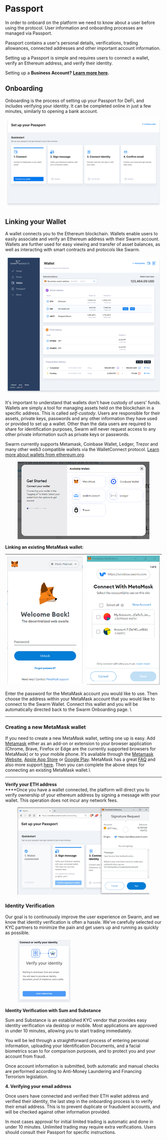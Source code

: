 # Passport

In order to onboard on the platform we need to know about a user before using the protocol. User information and onboarding processes are managed via Passport.

Passport contains a user's personal details, verifications, trading allowances, connected addresses and other important account information.

Setting up a Passport is simple and requires users to connect a wallet, verify an Ethereum address, and verify their identity.

Setting up a **Business Account?** [**Learn more here**](businesses.md)**.** &#x20;

## Onboarding

Onboarding is the process of setting up your Passport for DeFi, and includes verifying your identity. It can be completed online in just a few minutes, similarly to opening a bank account.

![](<../.gitbook/assets/image (37).png>)

## Linking your Wallet

A wallet connects you to the Ethereum blockchain. Wallets enable users to easily associate and verify an Ethereum address with their Swarm account. Wallets are further used for easy viewing and transfer of asset balances, as well as interacting with smart contracts and protocols like Swarm.

![](<../.gitbook/assets/image (15).png>)

It's important to understand that wallets don't have custody of users' funds. Wallets are simply a tool for managing assets held on the blockchain in a specific address. This is called _self-custody_. Users are responsible for their assets, private keys, passwords and any other information they have used or provided to set up a wallet. Other than the data users are required to share for identification purposes, Swarm will never request access to any other private information such as private keys or passwords.

Swarm currently supports Metamask, Coinbase Wallet, Ledger, Trezor and many other web3 compatible wallets via the WalletConnect protocol. [Learn more about wallets from ethereum.org](https://ethereum.org/en/wallets/).

<figure><img src="../.gitbook/assets/image (1).png" alt=""><figcaption></figcaption></figure>

**Linking an existing MetaMask wallet:**

| ![](<../.gitbook/assets/image (31).png>) | ![](<../.gitbook/assets/image (8).png>) |
| ---------------------------------------- | --------------------------------------- |

Enter the password for the MetaMask account you would like to use. Then choose the address within your MetaMask account that you would like to connect to the Swarm Wallet. Connect this wallet and you will be automatically directed back to the Swarm Onboarding page. \\

***

### **Creating a new MetaMask wallet**

If you need to create a new MetaMask wallet, setting one up is easy. Add [Metamask](https://metamask.io) either as an add-on or extension to your browser application (Chrome, Brave, Firefox or Edge are the currently supported browsers for MetaMask) or to your mobile phone. It’s available through the [Metamask Website](https://metamask.io), [Apple App Store](https://apps.apple.com) or [Google Play](https://play.google.com/store/apps/details?id=io.metamask). MetaMask has a great [FAQ](https://metamask.io/faqs.html) and also more support [here](https://metamask.zendesk.com/hc/en-us). Then you can complete the above steps for connecting an existing MetaMask wallet.\\

***

**Verify your ETH address**\
\*\*\*\*Once you have a wallet connected, the platform will direct you to verify ownership of your ethereum address by signing a message with your wallet. This operation does not incur any network fees.

<figure><img src="../.gitbook/assets/image (25).png" alt=""><figcaption></figcaption></figure>

### Identity Verification

Our goal is to continuously improve the user experience on Swarm, and we know that identity verification is often a hassle. We've carefully selected our KYC partners to minimize the pain and get users up and running as quickly as possible.

<figure><img src="../.gitbook/assets/image.png" alt="" width="170"><figcaption></figcaption></figure>

**Identity Verification with Sum and Substance**

Sum and Substance is an established KYC vendor that provides easy identity verification via desktop or mobile. Most applications are approved in under 10 minutes, allowing you to start trading immediately.

You will be led through a straightforward process of entering personal information, uploading your Identification Documents, and a facial biometrics scan to for comparison purposes, and to protect you and your account from fraud.

Once account information is submitted, both automatic and manual checks are performed according to Anti-Money Laundering and Financing Terrorism legislation.

**4. Verifying your email address**

Once users have connected and verified their ETH wallet address and verified their identity, the last step in the onboarding process is to verify their email address. This is to prevent duplicate or fraudulent accounts, and will be checked against other information provided.

In most cases approval for initial limited trading is automatic and done in under 10 minutes. Unlimited trading may require extra verifications. Users should consult their Passport for specific instructions.
